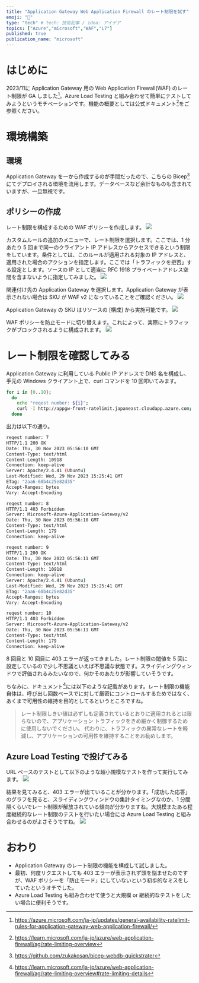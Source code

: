 ```yaml
---
title: "Application Gateway Web Application Firewall のレート制限を試す"
emoji: "🧇"
type: "tech" # tech: 技術記事 / idea: アイデア
topics: ["Azure","microsoft","WAF","L7"]
published: true
publication_name: "microsoft"
---
```



# はじめに
2023/11に Application Gateway 用の Web Application Firewall(WAF) のレート制限が GA しました[^1]。Azure Load Testing と組み合わせて簡単にテストしてみようというモチベーションです。機能の概要としては公式ドキュメント[^2]をご参照ください。

[^1]:https://azure.microsoft.com/ja-jp/updates/general-availability-ratelimit-rules-for-application-gateway-web-application-firewall/
[^2]:https://learn.microsoft.com/ja-jp/azure/web-application-firewall/ag/rate-limiting-overview

# 環境構築

## 環境
Application Gateway を一から作成するのが手間だったので、こちらの Bicep[^3] にてデプロイされる環境を流用します。データベースなど余計なものも含まれていますが、一旦無視です。
[^3]:https://github.com/zukakosan/bicep-webdb-quickstrater

## ポリシーの作成
レート制限を構成するための WAF ポリシーを作成します。
![](/images/20231130-wafratelimit/01.png)

カスタムルールの追加のメニューで、レート制限を選択します。ここでは、1 分あたり 5 回まで同一のクライアント IP アドレスからアクセスできるという制限をしています。条件としては、このルールが適用される対象の IP アドレスと、適用された場合のアクションを指定します。ここでは「トラフィックを拒否」する設定とします。ソースの IP として適当に RFC 1918 プライベートアドレス空間を含まないように指定してみました。
![](/images/20231130-wafratelimit/02.png)

関連付け先の Application Gateway を選択します。Application Gateway が表示されない場合は SKU が WAF v2 になっていることをご確認ください。
![](/images/20231130-wafratelimit/03.png)


Application Gateway の SKU はリソースの [構成] から実施可能です。
![](/images/20231130-wafratelimit/04.png)


WAF ポリシーを防止モードに切り替えます。これによって、実際にトラフィックがブロックされるように構成されます。
![](/images/20231130-wafratelimit/05.png)

# レート制限を確認してみる

Application Gateway に利用している Public IP アドレスで DNS 名を構成し、手元の Windows クライアント上で、curl コマンドを 10 回叩いてみます。

```bash
for i in {0..10};
  do
    echo "reqest number: ${i}";
    curl -I http://appgw-front-ratelimit.japaneast.cloudapp.azure.com;
  done
```

出力は以下の通り。

```bash
reqest number: 7
HTTP/1.1 200 OK
Date: Thu, 30 Nov 2023 05:56:10 GMT
Content-Type: text/html
Content-Length: 10918
Connection: keep-alive
Server: Apache/2.4.41 (Ubuntu)
Last-Modified: Wed, 29 Nov 2023 15:25:41 GMT
ETag: "2aa6-60b4c25e82d35"
Accept-Ranges: bytes
Vary: Accept-Encoding

reqest number: 8
HTTP/1.1 403 Forbidden
Server: Microsoft-Azure-Application-Gateway/v2
Date: Thu, 30 Nov 2023 05:56:10 GMT
Content-Type: text/html
Content-Length: 179
Connection: keep-alive

reqest number: 9
HTTP/1.1 200 OK
Date: Thu, 30 Nov 2023 05:56:11 GMT
Content-Type: text/html
Content-Length: 10918
Connection: keep-alive
Server: Apache/2.4.41 (Ubuntu)
Last-Modified: Wed, 29 Nov 2023 15:25:41 GMT
ETag: "2aa6-60b4c25e82d35"
Accept-Ranges: bytes
Vary: Accept-Encoding

reqest number: 10
HTTP/1.1 403 Forbidden
Server: Microsoft-Azure-Application-Gateway/v2
Date: Thu, 30 Nov 2023 05:56:11 GMT
Content-Type: text/html
Content-Length: 179
Connection: keep-alive
```

8 回目と 10 回目に 403 エラーが返ってきました。レート制限の閾値を 5 回に設定しているので少し不思議といえば不思議な状態です。スライディングウィンドウで評価されるみたいなので、何かそのあたりが影響していそうです。

ちなみに、ドキュメント[^4]には以下のような記載があります。レート制限の機能自体は、呼び出し回数ベースでに対して厳密にコントロールするためではなく、あくまで可用性の維持を目的としてるというところですね。

> レート制限しきい値は必ずしも定義されているとおりに適用されるとは限らないので、アプリケーション トラフィックをきめ細かく制御するために使用しないでください。 代わりに、トラフィックの異常なレートを軽減し、アプリケーションの可用性を維持することをお勧めします。
    
[^4]:https://learn.microsoft.com/ja-jp/azure/web-application-firewall/ag/rate-limiting-overview#rate-limiting-details

## Azure Load Testing で投げてみる

URL ベースのテストとして以下のような超小規模なテストを作って実行してみます。
![](/images/20231130-wafratelimit/06.png)

結果を見てみると、403 エラーが出ていることが分かります。「成功した応答」のグラフを見ると、スライディングウィンドウの集計タイミングなのか、1 分間隔くらいでレート制限が解放されている傾向が分かりますね。大規模またある程度継続的なレート制限のテストを行いたい場合には Azure Load Testing と組み合わせるのがよさそうですね。
![](/images/20231130-wafratelimit/07.png)

# おわり
- Application Gateway のレート制限の機能を構成して試しました。
- 最初、何度リクエストしても 403 エラーが表示されず頭を悩ませたのですが、WAF ポリシーを「防止モード」にしていないという初歩的なミスをしていたというオチでした。
- Azure Load Testing も組み合わせて使うと大規模 or 継続的なテストをしたい場合に便利そうです。
